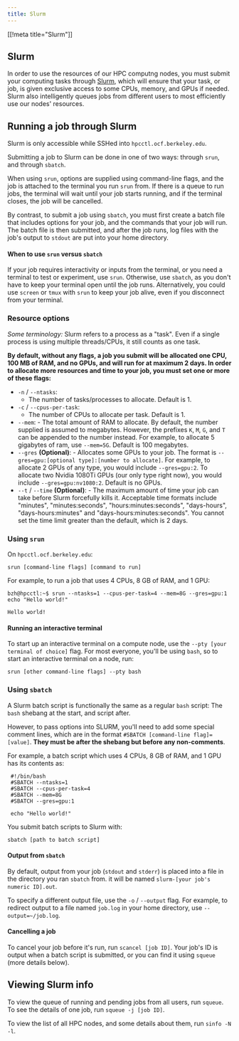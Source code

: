 ```yaml
---
title: Slurm
---
```


[[!meta title="Slurm"]]

## Slurm

In order to use the resources of our HPC computng nodes, you must submit your
computing tasks through [Slurm][slurm], which will ensure that your task, or
job, is given exclusive access to some CPUs, memory, and GPUs if needed. Slurm
also intelligently queues jobs from different users to most efficiently use our
nodes' resources.

## Running a job through Slurm

Slurm is only accessible while SSHed into `hpcctl.ocf.berkeley.edu`.

Submitting a job to Slurm can be done in one of two ways: through `srun`, and
through `sbatch`.

When using `srun`, options are supplied using command-line flags, and the job
is attached to the terminal you run `srun` from. If there is a queue to run
jobs, the terminal will wait until your job starts running, and if the terminal
closes, the job will be cancelled.

By contrast, to submit a job using `sbatch`, you must first create a batch file
that includes options for your job, and the commands that your job will run.
The batch file is then submitted, and after the job runs, log files with the
job's output to `stdout` are put into your home directory.

#### When to use `srun` versus `sbatch`

If your job requires interactivity or inputs from the terminal, or you need a
terminal to test or experiment, use `srun`. Otherwise, use `sbatch`, as you
don't have to keep your terminal open until the job runs.
Alternatively, you could use `screen` or `tmux` with `srun` to keep your
job alive, even if you disconnect from your terminal.

### Resource options

_Some terminology:_ Slurm refers to a process as a "task". Even if a single
process is using multiple threads/CPUs, it still counts as one task.

**By default, without any flags, a job you submit will be allocated one CPU,
100 MB of RAM, and no GPUs, and will run for at maximum 2 days. In order to
allocate more resources and time to your job, you must set one or more of these
flags:**

- `-n` / `--ntasks`:
  - The number of tasks/processes to allocate. Default is 1.
- `-c` / `--cpus-per-task`:
  - The number of CPUs to allocate per task. Default is 1.
- `--mem`: - The total amount of RAM to allocate. By default, the number supplied is
  assumed to megabytes. However, the prefixes `K`, `M`, `G`, and `T` can be
  appended to the number instead. For example, to allocate 5 gigabytes of ram,
  use `--mem=5G`. Default is 100 megabytes.
- `--gres` **(Optional)**: - Allocates some GPUs to your job. The format is `--gres=gpu:[optional type]:[number to allocate]`. For example, to allocate 2 GPUs of any type, you
  would include `--gres=gpu:2`. To allocate two Nvidia 1080Ti GPUs (our only type
  right now), you would include `--gres=gpu:nv1080:2`. Default is no GPUs.
- `--t` / `--time` **(Optional)**: - The maximum amount of time your job can take before Slurm forcefully
  kills it. Acceptable time formats include "minutes", "minutes:seconds",
  "hours:minutes:seconds", "days-hours", "days-hours:minutes" and
  "days-hours:minutes:seconds". You cannot set the time limit greater than the
  default, which is 2 days.

### Using `srun`

On `hpcctl.ocf.berkeley.edu`:

```
srun [command-line flags] [command to run]
```

For example, to run a job that uses 4 CPUs, 8 GB of RAM, and 1 GPU:

```
bzh@hpcctl:~$ srun --ntasks=1 --cpus-per-task=4 --mem=8G --gres=gpu:1 echo "Hello world!"

Hello world!
```

#### Running an interactive terminal

To start up an interactive terminal on a compute node, use the `--pty [your terminal of choice]` flag. For most everyone, you'll be using `bash`, so to
start an interactive terminal on a node, run:

```
srun [other command-line flags] --pty bash
```

### Using `sbatch`

A Slurm batch script is functionally the same as a regular `bash` script: The
`bash` shebang at the start, and script after.

However, to pass options into SLURM, you'll need to add some special comment
lines, which are in the format `#SBATCH [command-line flag]=[value]`. **They
must be after the shebang but before any non-comments**.

For example, a batch script which uses 4 CPUs, 8 GB of RAM, and 1 GPU has its
contents as:

```
 #!/bin/bash
 #SBATCH --ntasks=1
 #SBATCH --cpus-per-task=4
 #SBATCH --mem=8G
 #SBATCH --gres=gpu:1

 echo "Hello world!"
```

You submit batch scripts to Slurm with:

```
sbatch [path to batch script]
```

#### Output from `sbatch`

By default, output from your job (`stdout` and `stderr`) is placed into a file
in the directory you ran `sbatch` from. it will be named `slurm-[your job's numeric ID].out`.

To specify a different output file, use the `-o` / `--output` flag. For
example, to redirect output to a file named `job.log` in your home directory,
use `--output=~/job.log`.

#### Cancelling a job

To cancel your job before it's run, run `scancel [job ID]`. Your job's ID is
output when a batch script is submitted, or you can find it using `squeue`
(more details below).

## Viewing Slurm info

To view the queue of running and pending jobs from all users, run `squeue`. To
see the details of one job, run `squeue -j [job ID]`.

To view the list of all HPC nodes, and some details about them, run `sinfo -N -l`.

[slurm]: https://slurm.schedmd.com/
